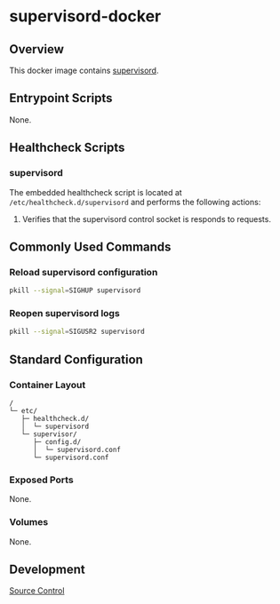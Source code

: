 # supervisord-docker

## Overview

This docker image contains [supervisord](https:/supervisord.org/).

## Entrypoint Scripts

None.

## Healthcheck Scripts

### supervisord

The embedded healthcheck script is located at `/etc/healthcheck.d/supervisord` and performs the following actions:

1. Verifies that the supervisord control socket is responds to requests.

## Commonly Used Commands

### Reload supervisord configuration

```bash
pkill --signal=SIGHUP supervisord
```

### Reopen supervisord logs

```bash
pkill --signal=SIGUSR2 supervisord
```

## Standard Configuration

### Container Layout

```
/
└─ etc/
   ├─ healthcheck.d/
   │  └─ supervisord
   └─ supervisor/
      ├─ config.d/
      │  └─ supervisord.conf
      └─ supervisord.conf
```

### Exposed Ports

None.

### Volumes

None.

## Development

[Source Control](https://github.com/crashvb/supervisord-docker)

